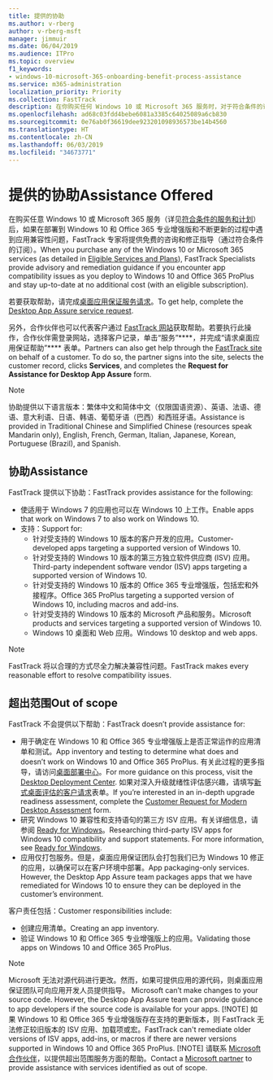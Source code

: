 ```yaml
---
title: 提供的协助
ms.author: v-rberg
author: v-rberg-msft
manager: jimmuir
ms.date: 06/04/2019
ms.audience: ITPro
ms.topic: overview
f1_keywords:
- windows-10-microsoft-365-onboarding-benefit-process-assistance
ms.service: m365-administration
localization_priority: Priority
ms.collection: FastTrack
description: 在你购买任何 Windows 10 或 Microsoft 365 服务时，对于符合条件的订阅，FastTrack 专家将免费提供咨询和修正指南来支持客户部署到 Windows 10 和 Office 365 专业增强版并保持最新状态。
ms.openlocfilehash: ad68c03fdd4bebe6081a3385c64025089a6cb830
ms.sourcegitcommit: 0e76ab0f36619dee923201098936573be14b4560
ms.translationtype: HT
ms.contentlocale: zh-CN
ms.lasthandoff: 06/03/2019
ms.locfileid: "34673771"
---
```

# <a name="assistance-offered"></a><span data-ttu-id="30a06-103">提供的协助</span><span class="sxs-lookup"><span data-stu-id="30a06-103">Assistance Offered</span></span>  

<span data-ttu-id="30a06-104">在购买任意 Windows 10 或 Microsoft 365 服务（详见[符合条件的服务和计划](M365-eligible-services-and-plans.md)）后，如果在部署到 Windows 10 和 Office 365 专业增强版和不断更新的过程中遇到应用兼容性问题，FastTrack 专家将提供免费的咨询和修正指导（通过符合条件的订阅）。</span><span class="sxs-lookup"><span data-stu-id="30a06-104">When you purchase any of the Windows 10 or Microsoft 365 services (as detailed in [Eligible Services and Plans](M365-eligible-services-and-plans.md)), FastTrack Specialists provide advisory and remediation guidance if you encounter app compatibility issues as you deploy to Windows 10 and Office 365 ProPlus and stay up-to-date at no additional cost (with an eligible subscription).</span></span>

<span data-ttu-id="30a06-105">若要获取帮助，请完成[桌面应用保证服务请求](https://go.microsoft.com/fwlink/?linkid=2022721)。</span><span class="sxs-lookup"><span data-stu-id="30a06-105">To get help, complete the [Desktop App Assure service request](https://go.microsoft.com/fwlink/?linkid=2022721).</span></span>

<span data-ttu-id="30a06-p101">另外，合作伙伴也可以代表客户通过 [FastTrack 网站](https://go.microsoft.com/fwlink/?linkid=780698)获取帮助。若要执行此操作，合作伙伴需登录网站，选择客户记录，单击“服务”\*\*\*\*，并完成“请求桌面应用保证帮助”\*\*\*\* 表单。</span><span class="sxs-lookup"><span data-stu-id="30a06-p101">Partners can also get help through the [FastTrack site](https://go.microsoft.com/fwlink/?linkid=780698) on behalf of a customer. To do so, the partner signs into the site, selects the customer record, clicks **Services**, and completes the **Request for Assistance for Desktop App Assure** form.</span></span>

> [!NOTE]
> <span data-ttu-id="30a06-108">协助提供以下语言版本：繁体中文和简体中文（仅限国语资源）、英语、法语、德语、意大利语、日语、韩语、葡萄牙语（巴西）和西班牙语。</span><span class="sxs-lookup"><span data-stu-id="30a06-108">Assistance is provided in Traditional Chinese and Simplified Chinese (resources speak Mandarin only), English, French, German, Italian, Japanese, Korean, Portuguese (Brazil), and Spanish.</span></span> 

## <a name="assistance"></a><span data-ttu-id="30a06-109">协助</span><span class="sxs-lookup"><span data-stu-id="30a06-109">Assistance</span></span>

<span data-ttu-id="30a06-110">FastTrack 提供以下协助：</span><span class="sxs-lookup"><span data-stu-id="30a06-110">FastTrack provides assistance for the following:</span></span>
- <span data-ttu-id="30a06-111">使适用于 Windows 7 的应用也可以在 Windows 10 上工作。</span><span class="sxs-lookup"><span data-stu-id="30a06-111">Enable apps that work on Windows 7 to also work on Windows 10.</span></span>
- <span data-ttu-id="30a06-112">支持：</span><span class="sxs-lookup"><span data-stu-id="30a06-112">Support for:</span></span>
    - <span data-ttu-id="30a06-113">针对受支持的 Windows 10 版本的客户开发的应用。</span><span class="sxs-lookup"><span data-stu-id="30a06-113">Customer-developed apps targeting a supported version of Windows 10.</span></span>
    - <span data-ttu-id="30a06-114">针对受支持的 Windows 10 版本的第三方独立软件供应商 (ISV) 应用。</span><span class="sxs-lookup"><span data-stu-id="30a06-114">Third-party independent software vendor (ISV) apps targeting a supported version of Windows 10.</span></span>
    - <span data-ttu-id="30a06-115">针对受支持的 Windows 10 版本的 Office 365 专业增强版，包括宏和外接程序。</span><span class="sxs-lookup"><span data-stu-id="30a06-115">Office 365 ProPlus targeting a supported version of Windows 10, including macros and add-ins.</span></span>
    - <span data-ttu-id="30a06-116">针对受支持的 Windows 10 版本的 Microsoft 产品和服务。</span><span class="sxs-lookup"><span data-stu-id="30a06-116">Microsoft products and services targeting a supported version of Windows 10.</span></span>
    - <span data-ttu-id="30a06-117">Windows 10 桌面和 Web 应用。</span><span class="sxs-lookup"><span data-stu-id="30a06-117">Windows 10 desktop and web apps.</span></span>
> [!NOTE]
> <span data-ttu-id="30a06-118">FastTrack 将以合理的方式尽全力解决兼容性问题。</span><span class="sxs-lookup"><span data-stu-id="30a06-118">FastTrack makes every reasonable effort to resolve compatibility issues.</span></span> 

## <a name="out-of-scope"></a><span data-ttu-id="30a06-119">超出范围</span><span class="sxs-lookup"><span data-stu-id="30a06-119">Out of scope</span></span>

<span data-ttu-id="30a06-120">FastTrack 不会提供以下帮助：</span><span class="sxs-lookup"><span data-stu-id="30a06-120">FastTrack doesn’t provide assistance for:</span></span>
- <span data-ttu-id="30a06-121">用于确定在 Windows 10 和 Office 365 专业增强版上是否正常运作的应用清单和测试。</span><span class="sxs-lookup"><span data-stu-id="30a06-121">App inventory and testing to determine what does and doesn’t work on Windows 10 and Office 365 ProPlus.</span></span> <span data-ttu-id="30a06-122">有关此过程的更多指导，请访问[桌面部署中心](https://go.microsoft.com/fwlink/?linkid=2080140)。</span><span class="sxs-lookup"><span data-stu-id="30a06-122">For more guidance on this process, visit the [Desktop Deployment Center](https://go.microsoft.com/fwlink/?linkid=2080140).</span></span> <span data-ttu-id="30a06-123">如果对深入升级就绪性评估感兴趣，请填写[新式桌面评估的客户请求](https://go.microsoft.com/fwlink/?linkid=2053818)表单。</span><span class="sxs-lookup"><span data-stu-id="30a06-123">If you’re interested in an in-depth upgrade readiness assessment, complete the [Customer Request for Modern Desktop Assessment](https://go.microsoft.com/fwlink/?linkid=2053818) form.</span></span>
- <span data-ttu-id="30a06-p103">研究 Windows 10 兼容性和支持语句的第三方 ISV 应用。有关详细信息，请参阅 [Ready for Windows](https://go.microsoft.com/fwlink/?linkid=2054580)。</span><span class="sxs-lookup"><span data-stu-id="30a06-p103">Researching third-party ISV apps for Windows 10 compatibility and support statements. For more information, see [Ready for Windows](https://go.microsoft.com/fwlink/?linkid=2054580).</span></span>
- <span data-ttu-id="30a06-p104">应用仅打包服务。但是，桌面应用保证团队会打包我们已为 Windows 10 修正的应用，以确保可以在客户环境中部署。</span><span class="sxs-lookup"><span data-stu-id="30a06-p104">App packaging-only services. However, the Desktop App Assure team packages apps that we have remediated for Windows 10 to ensure they can be deployed in the customer’s environment.</span></span>

<span data-ttu-id="30a06-128">客户责任包括：</span><span class="sxs-lookup"><span data-stu-id="30a06-128">Customer responsibilities include:</span></span>
- <span data-ttu-id="30a06-129">创建应用清单。</span><span class="sxs-lookup"><span data-stu-id="30a06-129">Creating an app inventory.</span></span>
- <span data-ttu-id="30a06-130">验证 Windows 10 和 Office 365 专业增强版上的应用。</span><span class="sxs-lookup"><span data-stu-id="30a06-130">Validating those apps on Windows 10 and Office 365 ProPlus.</span></span>
> [!NOTE]
> <span data-ttu-id="30a06-p105">Microsoft 无法对源代码进行更改。然而，如果可提供应用的源代码，则桌面应用保证团队可向应用开发人员提供指导。 </span><span class="sxs-lookup"><span data-stu-id="30a06-p105">Microsoft can’t make changes to your source code. However, the Desktop App Assure team can provide guidance to app developers if the source code is available for your apps. </span></span>[!NOTE]
> <span data-ttu-id="30a06-p106">如果 Windows 10 和 Office 365 专业增强版存在支持的更新版本，则 FastTrack 无法修正较旧版本的 ISV 应用、加载项或宏。</span><span class="sxs-lookup"><span data-stu-id="30a06-p106">FastTrack can't remediate older versions of ISV apps, add-ins, or macros if there are newer versions supported in Windows 10 and Office 365 ProPlus. </span></span>[!NOTE]
> <span data-ttu-id="30a06-134">请联系 [Microsoft 合作伙伴](https://go.microsoft.com/fwlink/?linkid=2080150)，以提供超出范围服务方面的帮助。</span><span class="sxs-lookup"><span data-stu-id="30a06-134">Contact a [Microsoft partner](https://go.microsoft.com/fwlink/?linkid=2080150) to provide assistance with services identified as out of scope.</span></span>
